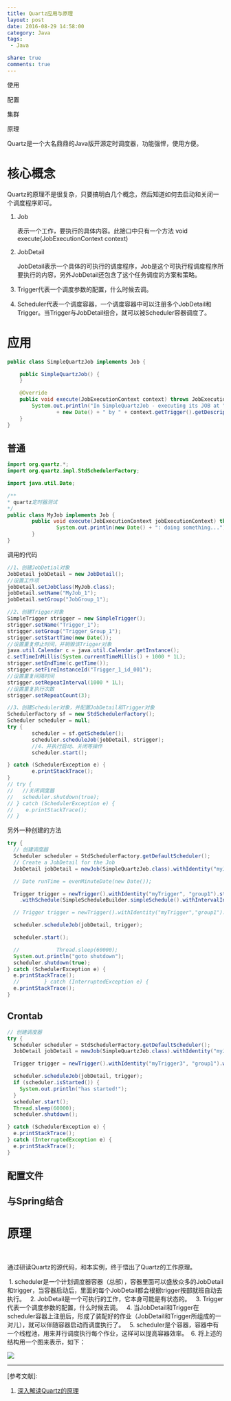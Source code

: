 ```yaml
---
title: Quartz应用与原理
layout: post
date: 2016-08-29 14:58:00
category: Java
tags:
 - Java

share: true
comments: true
---
```




使用

配置

集群

原理



Quartz是一个大名鼎鼎的Java版开源定时调度器，功能强悍，使用方便。

# 核心概念

Quartz的原理不是很复杂，只要搞明白几个概念，然后知道如何去启动和关闭一个调度程序即可。

1. Job

   表示一个工作，要执行的具体内容。此接口中只有一个方法
   void execute(JobExecutionContext context)

2. JobDetail

   JobDetail表示一个具体的可执行的调度程序，Job是这个可执行程调度程序所要执行的内容，另外JobDetail还包含了这个任务调度的方案和策略。

3. Trigger代表一个调度参数的配置，什么时候去调。

4. Scheduler代表一个调度容器，一个调度容器中可以注册多个JobDetail和Trigger。当Trigger与JobDetail组合，就可以被Scheduler容器调度了。




# 应用

```java
public class SimpleQuartzJob implements Job {

    public SimpleQuartzJob() {
    }

    @Override
    public void execute(JobExecutionContext context) throws JobExecutionException {
        System.out.println("In SimpleQuartzJob - executing its JOB at "
                + new Date() + " by " + context.getTrigger().getDescription());
    }
}
```



## 普通

```java
import org.quartz.*;
import org.quartz.impl.StdSchedulerFactory;

import java.util.Date;

/**
* quartz定时器测试
*/
public class MyJob implements Job {
        public void execute(JobExecutionContext jobExecutionContext) throws JobExecutionException {
                System.out.println(new Date() + ": doing something...");
        }
}
```

调用的代码

```java
//1、创建JobDetial对象
JobDetail jobDetail = new JobDetail();
//设置工作项
jobDetail.setJobClass(MyJob.class);
jobDetail.setName("MyJob_1");
jobDetail.setGroup("JobGroup_1");

//2、创建Trigger对象
SimpleTrigger strigger = new SimpleTrigger();
strigger.setName("Trigger_1");
strigger.setGroup("Trigger_Group_1");
strigger.setStartTime(new Date());
//设置重复停止时间，并销毁该Trigger对象
java.util.Calendar c = java.util.Calendar.getInstance();
c.setTimeInMillis(System.currentTimeMillis() + 1000 * 1L);
strigger.setEndTime(c.getTime());
strigger.setFireInstanceId("Trigger_1_id_001");
//设置重复间隔时间
strigger.setRepeatInterval(1000 * 1L);
//设置重复执行次数
strigger.setRepeatCount(3);

//3、创建Scheduler对象，并配置JobDetail和Trigger对象
SchedulerFactory sf = new StdSchedulerFactory();
Scheduler scheduler = null;
try {
        scheduler = sf.getScheduler();
        scheduler.scheduleJob(jobDetail, strigger);
        //4、并执行启动、关闭等操作
        scheduler.start();

} catch (SchedulerException e) {
        e.printStackTrace();
}
// try {
//   //关闭调度器
//   scheduler.shutdown(true);
// } catch (SchedulerException e) {
//    e.printStackTrace();
// }
```

另外一种创建的方法

```java
try {
  // 创建调度器
  Scheduler scheduler = StdSchedulerFactory.getDefaultScheduler();
  // Create a JobDetail for the Job
  JobDetail jobDetail = newJob(SimpleQuartzJob.class).withIdentity("myJob", "group1").build();

  // Date runTime = evenMinuteDate(new Date());

  Trigger trigger = newTrigger().withIdentity("myTrigger", "group1").startNow()
    .withSchedule(SimpleScheduleBuilder.simpleSchedule().withIntervalInSeconds(5).withRepeatCount(10)).build();

  // Trigger trigger = newTrigger().withIdentity("myTrigger","group1").startAt(RunTime).build();

  scheduler.scheduleJob(jobDetail, trigger);

  scheduler.start();

  //            Thread.sleep(60000);
  System.out.println("goto shutdown");
  scheduler.shutdown(true);
} catch (SchedulerException e) {
  e.printStackTrace();
  //        } catch (InterruptedException e) {
  e.printStackTrace();
}
```



## Crontab



```java
// 创建调度器
try {
  Scheduler scheduler = StdSchedulerFactory.getDefaultScheduler();
  JobDetail jobDetail = newJob(SimpleQuartzJob.class).withIdentity("myJob2", "group1").build();

  Trigger trigger = newTrigger().withIdentity("myTrigger3", "group1").withSchedule(CronScheduleBuilder.cronSchedule("0/1 * * * * ?")).build();

  scheduler.scheduleJob(jobDetail, trigger);
  if (scheduler.isStarted()) {
    System.out.println("has started!");
  }
  scheduler.start();
  Thread.sleep(60000);
  scheduler.shutdown();

} catch (SchedulerException e) {
  e.printStackTrace();
} catch (InterruptedException e) {
  e.printStackTrace();
}
```





## 配置文件

## 与Spring结合






# 原理

 

通过研读Quartz的源代码，和本实例，终于悟出了Quartz的工作原理。

 1. scheduler是一个计划调度器容器（总部），容器里面可以盛放众多的JobDetail和trigger，当容器启动后，里面的每个JobDetail都会根据trigger按部就班自动去执行。 
 2. JobDetail是一个可执行的工作，它本身可能是有状态的。 
 3. Trigger代表一个调度参数的配置，什么时候去调。 
 4. 当JobDetail和Trigger在scheduler容器上注册后，形成了装配好的作业（JobDetail和Trigger所组成的一对儿），就可以伴随容器启动而调度执行了。 
 5. scheduler是个容器，容器中有一个线程池，用来并行调度执行每个作业，这样可以提高容器效率。
 6. 将上述的结构用一个图来表示，如下：

![][p-quartz-central]



----

[参考文献]:

1. [深入解读Quartz的原理][a-sample-01]


[a-sample-01]: http://lavasoft.blog.51cto.com/62575/181907/

[p-quartz-central]: /images/java/quartz-central.png